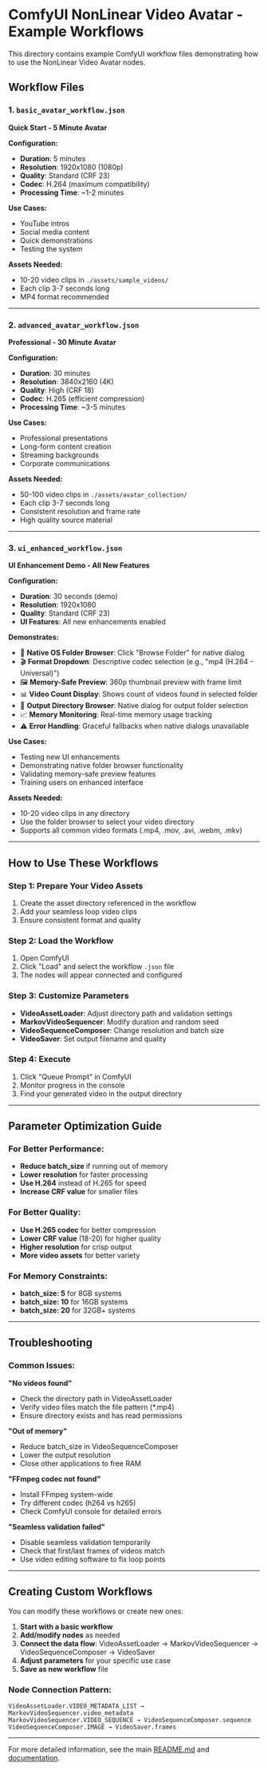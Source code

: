 # ComfyUI NonLinear Video Avatar - Example Workflows

This directory contains example ComfyUI workflow files demonstrating how to use the NonLinear Video Avatar nodes.

## Workflow Files

### 1. `basic_avatar_workflow.json`
**Quick Start - 5 Minute Avatar**

**Configuration:**
- **Duration**: 5 minutes
- **Resolution**: 1920x1080 (1080p)
- **Quality**: Standard (CRF 23)
- **Codec**: H.264 (maximum compatibility)
- **Processing Time**: ~1-2 minutes

**Use Cases:**
- YouTube intros
- Social media content
- Quick demonstrations
- Testing the system

**Assets Needed:**
- 10-20 video clips in `./assets/sample_videos/`
- Each clip 3-7 seconds long
- MP4 format recommended

---

### 2. `advanced_avatar_workflow.json`
**Professional - 30 Minute Avatar**

**Configuration:**
- **Duration**: 30 minutes  
- **Resolution**: 3840x2160 (4K)
- **Quality**: High (CRF 18)
- **Codec**: H.265 (efficient compression)
- **Processing Time**: ~3-5 minutes

**Use Cases:**
- Professional presentations
- Long-form content creation
- Streaming backgrounds
- Corporate communications

**Assets Needed:**
- 50-100 video clips in `./assets/avatar_collection/`
- Each clip 3-7 seconds long
- Consistent resolution and frame rate
- High quality source material

---

### 3. `ui_enhanced_workflow.json`
**UI Enhancement Demo - All New Features**

**Configuration:**
- **Duration**: 30 seconds (demo)
- **Resolution**: 1920x1080
- **Quality**: Standard (CRF 23)
- **UI Features**: All new enhancements enabled

**Demonstrates:**
- 📁 **Native OS Folder Browser**: Click "Browse Folder" for native dialog
- 🎬 **Format Dropdown**: Descriptive codec selection (e.g., "mp4 (H.264 - Universal)")  
- 🖼️ **Memory-Safe Preview**: 360p thumbnail preview with frame limit
- 📊 **Video Count Display**: Shows count of videos found in selected folder
- 💾 **Output Directory Browser**: Native dialog for output folder selection
- 📈 **Memory Monitoring**: Real-time memory usage tracking
- ⚠️ **Error Handling**: Graceful fallbacks when native dialogs unavailable

**Use Cases:**
- Testing new UI enhancements
- Demonstrating native folder browser functionality  
- Validating memory-safe preview features
- Training users on enhanced interface

**Assets Needed:**
- 10-20 video clips in any directory
- Use the folder browser to select your video directory
- Supports all common video formats (.mp4, .mov, .avi, .webm, .mkv)

---

## How to Use These Workflows

### Step 1: Prepare Your Video Assets
1. Create the asset directory referenced in the workflow
2. Add your seamless loop video clips
3. Ensure consistent format and quality

### Step 2: Load the Workflow
1. Open ComfyUI
2. Click "Load" and select the workflow `.json` file
3. The nodes will appear connected and configured

### Step 3: Customize Parameters
- **VideoAssetLoader**: Adjust directory path and validation settings
- **MarkovVideoSequencer**: Modify duration and random seed
- **VideoSequenceComposer**: Change resolution and batch size
- **VideoSaver**: Set output filename and quality

### Step 4: Execute
1. Click "Queue Prompt" in ComfyUI
2. Monitor progress in the console
3. Find your generated video in the output directory

---

## Parameter Optimization Guide

### For Better Performance:
- **Reduce batch_size** if running out of memory
- **Lower resolution** for faster processing  
- **Use H.264** instead of H.265 for speed
- **Increase CRF value** for smaller files

### For Better Quality:
- **Use H.265 codec** for better compression
- **Lower CRF value** (18-20) for higher quality
- **Higher resolution** for crisp output
- **More video assets** for better variety

### For Memory Constraints:
- **batch_size: 5** for 8GB systems
- **batch_size: 10** for 16GB systems  
- **batch_size: 20** for 32GB+ systems

---

## Troubleshooting

### Common Issues:

**"No videos found"**
- Check the directory path in VideoAssetLoader
- Verify video files match the file pattern (*.mp4)
- Ensure directory exists and has read permissions

**"Out of memory"**
- Reduce batch_size in VideoSequenceComposer
- Lower the output resolution
- Close other applications to free RAM

**"FFmpeg codec not found"**
- Install FFmpeg system-wide
- Try different codec (h264 vs h265)
- Check ComfyUI console for detailed errors

**"Seamless validation failed"**
- Disable seamless validation temporarily
- Check that first/last frames of videos match
- Use video editing software to fix loop points

---

## Creating Custom Workflows

You can modify these workflows or create new ones:

1. **Start with a basic workflow**
2. **Add/modify nodes** as needed
3. **Connect the data flow**: VideoAssetLoader → MarkovVideoSequencer → VideoSequenceComposer → VideoSaver
4. **Adjust parameters** for your specific use case
5. **Save as new workflow** file

### Node Connection Pattern:
```
VideoAssetLoader.VIDEO_METADATA_LIST → MarkovVideoSequencer.video_metadata
MarkovVideoSequencer.VIDEO_SEQUENCE → VideoSequenceComposer.sequence  
VideoSequenceComposer.IMAGE → VideoSaver.frames
```

---

For more detailed information, see the main [README.md](../README.md) and [documentation](../docs/).
